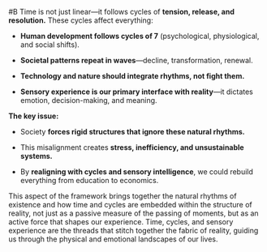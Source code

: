  #B Time is not just linear—it follows cycles of **tension, release, and resolution.** These cycles affect everything:

- **Human development follows cycles of 7** (psychological, physiological, and social shifts).
    
- **Societal patterns repeat in waves**—decline, transformation, renewal.
    
- **Technology and nature should integrate rhythms, not fight them.**
    
- **Sensory experience is our primary interface with reality**—it dictates emotion, decision-making, and meaning.
    

**The key issue:**

- Society **forces rigid structures that ignore these natural rhythms.**
    
- This misalignment creates **stress, inefficiency, and unsustainable systems.**
    
- By **realigning with cycles and sensory intelligence**, we could rebuild everything from education to economics.



This aspect of the framework brings together the natural rhythms of existence and how time and cycles are embedded within the structure of reality, not just as a passive measure of the passing of moments, but as an active force that shapes our experience. Time, cycles, and sensory experience are the threads that stitch together the fabric of reality, guiding us through the physical and emotional landscapes of our lives.